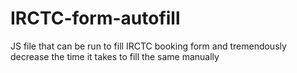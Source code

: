 # IRCTC-form-autofill
JS file that can be run to fill IRCTC booking form and tremendously decrease the time it takes to fill the same manually
